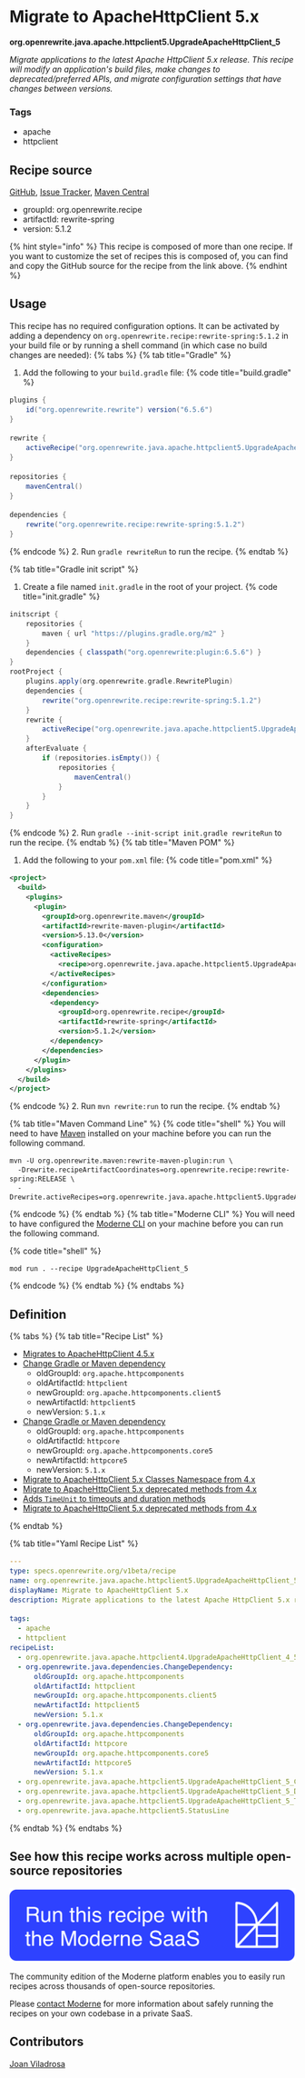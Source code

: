 # Migrate to ApacheHttpClient 5.x

**org.openrewrite.java.apache.httpclient5.UpgradeApacheHttpClient\_5**

_Migrate applications to the latest Apache HttpClient 5.x release. This recipe will modify an application's build files, make changes to deprecated/preferred APIs, and migrate configuration settings that have changes between versions._

### Tags

* apache
* httpclient

## Recipe source

[GitHub](https://github.com/openrewrite/rewrite-spring/blob/main/src/main/resources/META-INF/rewrite/apache-httpclient-5.yml), [Issue Tracker](https://github.com/openrewrite/rewrite-spring/issues), [Maven Central](https://central.sonatype.com/artifact/org.openrewrite.recipe/rewrite-spring/5.1.2/jar)

* groupId: org.openrewrite.recipe
* artifactId: rewrite-spring
* version: 5.1.2

{% hint style="info" %}
This recipe is composed of more than one recipe. If you want to customize the set of recipes this is composed of, you can find and copy the GitHub source for the recipe from the link above.
{% endhint %}

## Usage

This recipe has no required configuration options. It can be activated by adding a dependency on `org.openrewrite.recipe:rewrite-spring:5.1.2` in your build file or by running a shell command (in which case no build changes are needed): 
{% tabs %}
{% tab title="Gradle" %}
1. Add the following to your `build.gradle` file:
{% code title="build.gradle" %}
```groovy
plugins {
    id("org.openrewrite.rewrite") version("6.5.6")
}

rewrite {
    activeRecipe("org.openrewrite.java.apache.httpclient5.UpgradeApacheHttpClient_5")
}

repositories {
    mavenCentral()
}

dependencies {
    rewrite("org.openrewrite.recipe:rewrite-spring:5.1.2")
}
```
{% endcode %}
2. Run `gradle rewriteRun` to run the recipe.
{% endtab %}

{% tab title="Gradle init script" %}
1. Create a file named `init.gradle` in the root of your project.
{% code title="init.gradle" %}
```groovy
initscript {
    repositories {
        maven { url "https://plugins.gradle.org/m2" }
    }
    dependencies { classpath("org.openrewrite:plugin:6.5.6") }
}
rootProject {
    plugins.apply(org.openrewrite.gradle.RewritePlugin)
    dependencies {
        rewrite("org.openrewrite.recipe:rewrite-spring:5.1.2")
    }
    rewrite {
        activeRecipe("org.openrewrite.java.apache.httpclient5.UpgradeApacheHttpClient_5")
    }
    afterEvaluate {
        if (repositories.isEmpty()) {
            repositories {
                mavenCentral()
            }
        }
    }
}
```
{% endcode %}
2. Run `gradle --init-script init.gradle rewriteRun` to run the recipe.
{% endtab %}
{% tab title="Maven POM" %}
1. Add the following to your `pom.xml` file:
{% code title="pom.xml" %}
```xml
<project>
  <build>
    <plugins>
      <plugin>
        <groupId>org.openrewrite.maven</groupId>
        <artifactId>rewrite-maven-plugin</artifactId>
        <version>5.13.0</version>
        <configuration>
          <activeRecipes>
            <recipe>org.openrewrite.java.apache.httpclient5.UpgradeApacheHttpClient_5</recipe>
          </activeRecipes>
        </configuration>
        <dependencies>
          <dependency>
            <groupId>org.openrewrite.recipe</groupId>
            <artifactId>rewrite-spring</artifactId>
            <version>5.1.2</version>
          </dependency>
        </dependencies>
      </plugin>
    </plugins>
  </build>
</project>
```
{% endcode %}
2. Run `mvn rewrite:run` to run the recipe.
{% endtab %}

{% tab title="Maven Command Line" %}
{% code title="shell" %}
You will need to have [Maven](https://maven.apache.org/download.cgi) installed on your machine before you can run the following command.

```shell
mvn -U org.openrewrite.maven:rewrite-maven-plugin:run \
  -Drewrite.recipeArtifactCoordinates=org.openrewrite.recipe:rewrite-spring:RELEASE \
  -Drewrite.activeRecipes=org.openrewrite.java.apache.httpclient5.UpgradeApacheHttpClient_5
```
{% endcode %}
{% endtab %}
{% tab title="Moderne CLI" %}
You will need to have configured the [Moderne CLI](https://docs.moderne.io/moderne-cli/cli-intro) on your machine before you can run the following command.

{% code title="shell" %}
```shell
mod run . --recipe UpgradeApacheHttpClient_5
```
{% endcode %}
{% endtab %}
{% endtabs %}

## Definition

{% tabs %}
{% tab title="Recipe List" %}
* [Migrates to ApacheHttpClient 4.5.x](../../../java/apache/httpclient4/upgradeapachehttpclient_4_5.md)
* [Change Gradle or Maven dependency](../../../java/dependencies/changedependency.md)
  * oldGroupId: `org.apache.httpcomponents`
  * oldArtifactId: `httpclient`
  * newGroupId: `org.apache.httpcomponents.client5`
  * newArtifactId: `httpclient5`
  * newVersion: `5.1.x`
* [Change Gradle or Maven dependency](../../../java/dependencies/changedependency.md)
  * oldGroupId: `org.apache.httpcomponents`
  * oldArtifactId: `httpcore`
  * newGroupId: `org.apache.httpcomponents.core5`
  * newArtifactId: `httpcore5`
  * newVersion: `5.1.x`
* [Migrate to ApacheHttpClient 5.x Classes Namespace from 4.x](../../../java/apache/httpclient5/upgradeapachehttpclient_5_classmapping.md)
* [Migrate to ApacheHttpClient 5.x deprecated methods from 4.x](../../../java/apache/httpclient5/upgradeapachehttpclient_5_deprecatedmethods.md)
* [Adds `TimeUnit` to timeouts and duration methods](../../../java/apache/httpclient5/upgradeapachehttpclient_5_timeunit.md)
* [Migrate to ApacheHttpClient 5.x deprecated methods from 4.x](../../../java/apache/httpclient5/statusline.md)

{% endtab %}

{% tab title="Yaml Recipe List" %}
```yaml
---
type: specs.openrewrite.org/v1beta/recipe
name: org.openrewrite.java.apache.httpclient5.UpgradeApacheHttpClient_5
displayName: Migrate to ApacheHttpClient 5.x
description: Migrate applications to the latest Apache HttpClient 5.x release. This recipe will modify an application's build files, make changes to deprecated/preferred APIs, and migrate configuration settings that have changes between versions.

tags:
  - apache
  - httpclient
recipeList:
  - org.openrewrite.java.apache.httpclient4.UpgradeApacheHttpClient_4_5
  - org.openrewrite.java.dependencies.ChangeDependency:
      oldGroupId: org.apache.httpcomponents
      oldArtifactId: httpclient
      newGroupId: org.apache.httpcomponents.client5
      newArtifactId: httpclient5
      newVersion: 5.1.x
  - org.openrewrite.java.dependencies.ChangeDependency:
      oldGroupId: org.apache.httpcomponents
      oldArtifactId: httpcore
      newGroupId: org.apache.httpcomponents.core5
      newArtifactId: httpcore5
      newVersion: 5.1.x
  - org.openrewrite.java.apache.httpclient5.UpgradeApacheHttpClient_5_ClassMapping
  - org.openrewrite.java.apache.httpclient5.UpgradeApacheHttpClient_5_DeprecatedMethods
  - org.openrewrite.java.apache.httpclient5.UpgradeApacheHttpClient_5_TimeUnit
  - org.openrewrite.java.apache.httpclient5.StatusLine

```
{% endtab %}
{% endtabs %}

## See how this recipe works across multiple open-source repositories

[![Moderne Link Image](/.gitbook/assets/ModerneRecipeButton.png)](https://app.moderne.io/recipes/org.openrewrite.java.apache.httpclient5.UpgradeApacheHttpClient_5)

The community edition of the Moderne platform enables you to easily run recipes across thousands of open-source repositories.

Please [contact Moderne](https://moderne.io/product) for more information about safely running the recipes on your own codebase in a private SaaS.

## Contributors
[Joan Viladrosa](mailto:joan@moderne.io)
